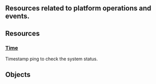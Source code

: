 ## Resources related to platform operations and events.


## Resources

### [Time](/api/stores/v2/time)

Timestamp ping to check the system status.

</div>


## Objects

</div>

</div>
